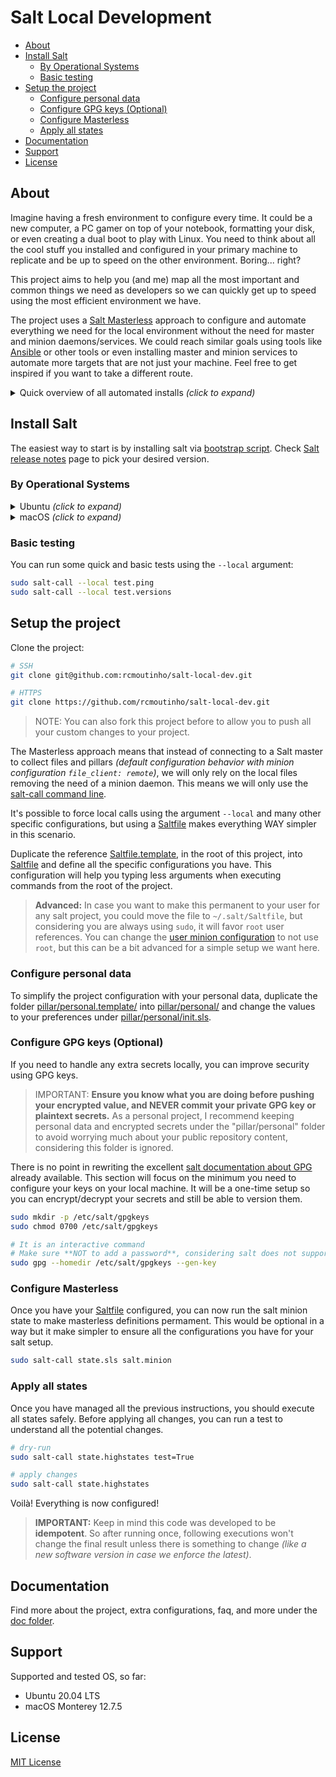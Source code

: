 # Salt Local Development <!-- omit in toc -->

- [About](#about)
- [Install Salt](#install-salt)
  - [By Operational Systems](#by-operational-systems)
  - [Basic testing](#basic-testing)
- [Setup the project](#setup-the-project)
  - [Configure personal data](#configure-personal-data)
  - [Configure GPG keys (Optional)](#configure-gpg-keys-optional)
  - [Configure Masterless](#configure-masterless)
  - [Apply all states](#apply-all-states)
- [Documentation](#documentation)
- [Support](#support)
- [License](#license)

## About

Imagine having a fresh environment to configure every time. It could be a new computer, a PC gamer on top of your notebook, formatting your disk, or even creating a dual boot to play with Linux. You need to think about all the cool stuff you installed and configured in your primary machine to replicate and be up to speed on the other environment. Boring... right?

This project aims to help you (and me) map all the most important and common things we need as developers so we can quickly get up to speed using the most efficient environment we have.

The project uses a [Salt Masterless](https://docs.saltproject.io/en/latest/topics/tutorials/quickstart.html) approach to configure and automate everything we need for the local environment without the need for master and minion daemons/services. We could reach similar goals using tools like [Ansible](https://www.ansible.com) or other tools or even installing master and minion services to automate more targets that are not just your machine. Feel free to get inspired if you want to take a different route.

<details>
  <summary>Quick overview of all automated installs <i>(click to expand)</i></summary>

  ### Linux <!-- omit in toc -->
  - [GIT](https://git-scm.com/) + configs
  - [Visual Studio Code](https://code.visualstudio.com/) + extensions
  - [Docker](https://www.docker.com/) + configs
  - Terminal using [Zsh](https://www.zsh.org/) + configs + theme + plugins
  - [Python](https://www.python.org/) + [Ruff](https://astral.sh/ruff) + [UV](https://astral.sh/uv)
  - Hypervisors
    - [Virtualbox](https://www.virtualbox.org/)
  - [Vagrant](https://www.vagrantup.com/)
  - General Tools
    - [1Password](https://1password.com/)
    - [Shutter](https://shutter-project.org/) _(for screenshots)_
    - [Spotify](https://open.spotify.com/)
  - General packages
    - curl
    - [jq](https://jqlang.github.io/jq/)
    - tree
    - vim
  - Extra
    - GDM (GNOME Display Manager) + configs
    - GRUB Customizer
    - Extra fonts
    - [eza](https://eza.rocks/) _(alternative for `ls` command)_
  - Documentation about a few manual configurations
  
  ### Windows <!-- omit in toc -->
  _Coming soon ( as I have time :smile: )_

  ### macOS <!-- omit in toc -->
  _Coming soon ( as I have time :smile: )_

</details>

## Install Salt

The easiest way to start is by installing salt via [bootstrap script](https://github.com/saltstack/salt-bootstrap). Check [Salt release notes](https://docs.saltproject.io/en/latest/topics/releases/index.html) page to pick your desired version.

### By Operational Systems

<details>
  <summary>Ubuntu <i>(click to expand)</i></summary>

  ```bash
  curl -o /tmp/bootstrap-salt.sh -L https://bootstrap.saltproject.io

  # test the downloaded file
  test $(sha256sum /tmp/bootstrap-salt.sh | awk '{print $1}') \
    = $(curl -sL https://bootstrap.saltproject.io/sha256 | cat -) \
    && echo "OK" || echo "File does not match checksum"

  # alternative for curl
  wget -O /tmp/bootstrap-salt.sh https://bootstrap.saltproject.io

  # test the downloaded file
  test $(sha256sum /tmp/bootstrap-salt.sh | awk '{print $1}') \
    = $(wget -qO- https://bootstrap.saltproject.io/sha256) \
    && echo "OK" || echo "File does not match checksum"

  # install salt
  ## -P : Allow pip based installations
  ## -X : Do not start daemons after installation (to favor our masterless approach)
  sudo sh /tmp/bootstrap-salt.sh -X -P stable 3006.8

  # For Debian distros, like Ubuntu, we will need to manually stop the service
  ## Message from the script
  ## WARN: Not starting daemons on Debian based distributions is not working mostly because starting them is the default behaviour.
  sudo systemctl stop salt-minion

  # check if the service is stopped
  sudo systemctl status salt-minion
  ```
</details>

<details>
  <summary>macOS <i>(click to expand)</i></summary>

  ```bash
  curl -o /tmp/bootstrap-salt.sh -L https://bootstrap.saltproject.io

  # test the downloaded file
  test $(shasum -a 256 /tmp/bootstrap-salt.sh | awk '{print $1}') \
    = $(curl -sL https://bootstrap.saltproject.io/sha256 | cat -) \
    && echo "OK" || echo "File does not match checksum"

  # install salt
  ## -P : Allow pip based installations
  ## -X : Do not start daemons after installation (to favor our masterless approach)
  sudo sh /tmp/bootstrap-salt.sh -X -P stable 3006.8

  # Once it's installed, open a new terminal before executing salt commands
  ```

  > _**EXTRA NOTES:** You might get a dialog regarding python3 asking to install **"command line developer tools"** (please do so because it's helpful and will install essential initial tools like git - the installation might take a while)_

</details>

### Basic testing

You can run some quick and basic tests using the `--local` argument:

```bash
sudo salt-call --local test.ping
sudo salt-call --local test.versions
```

## Setup the project

Clone the project:

```bash
# SSH
git clone git@github.com:rcmoutinho/salt-local-dev.git

# HTTPS
git clone https://github.com/rcmoutinho/salt-local-dev.git
```

> NOTE: You can also fork this project before to allow you to push all your custom changes to your project.

The Masterless approach means that instead of connecting to a Salt master to collect files and pillars _(default configuration behavior with minion configuration `file_client: remote`)_, we will only rely on the local files removing the need of a minion daemon. This means we will only use the [salt-call command line](https://docs.saltproject.io/en/latest/ref/cli/salt-call.html).

It's possible to force local calls using the argument `--local` and many other specific configurations, but using a [Saltfile](https://docs.saltproject.io/salt/install-guide/en/latest/topics/configure-master-minion.html#saltfile) makes everything WAY simpler in this scenario.

Duplicate the reference [Saltfile.template](./Saltfile.template), in the root of this project, into [Saltfile](./Saltfile) and define all the specific configurations you have. This configuration will help you typing less arguments when executing commands from the root of the project.

> **Advanced:** In case you want to make this permanent to your user for any salt project, you could move the file to `~/.salt/Saltfile`, but considering you are always using `sudo`, it will favor `root` user references. You can change the [user minion configuration](https://docs.saltproject.io/en/latest/ref/configuration/minion.html#user) to not use `root`, but this can be a bit advanced for a simple setup we want here.

### Configure personal data

To simplify the project configuration with your personal data, duplicate the folder [pillar/personal.template/](pillar/personal.template/) into [pillar/personal/](pillar/personal/) and change the values to your preferences under [pillar/personal/init.sls](pillar/personal/init.sls).

### Configure GPG keys (Optional)

If you need to handle any extra secrets locally, you can improve security using GPG keys.

> IMPORTANT: **Ensure you know what you are doing before pushing your encrypted value, and NEVER commit your private GPG key or plaintext secrets.** As a personal project, I recommend keeping personal data and encrypted secrets under the "pillar/personal" folder to avoid worrying much about your public repository content, considering this folder is ignored.

There is no point in rewriting the excellent [salt documentation about GPG](https://docs.saltproject.io/en/latest/ref/renderers/all/salt.renderers.gpg.html) already available. This section will focus on the minimum you need to configure your keys on your local machine. It will be a one-time setup so you can encrypt/decrypt your secrets and still be able to version them.

```bash
sudo mkdir -p /etc/salt/gpgkeys
sudo chmod 0700 /etc/salt/gpgkeys

# It is an interactive command
# Make sure **NOT to add a password**, considering salt does not support it
sudo gpg --homedir /etc/salt/gpgkeys --gen-key
```

### Configure Masterless

Once you have your [Saltfile](./Saltfile) configured, you can now run the salt minion state to make masterless definitions permament. This would be optional in a way but it make simpler to ensure all the configurations you have for your salt setup.

```bash
sudo salt-call state.sls salt.minion
```

### Apply all states

Once you have managed all the previous instructions, you should execute all states safely. Before applying all changes, you can run a test to understand all the potential changes.

```bash
# dry-run
sudo salt-call state.highstates test=True

# apply changes
sudo salt-call state.highstates
```

Voilà! Everything is now configured!

> **IMPORTANT:** Keep in mind this code was developed to be **idempotent**. So after running once, following executions won't change the final result unless there is something to change _(like a new software version in case we enforce the latest)_.

## Documentation

Find more about the project, extra configurations, faq, and more under the [doc folder](./docs/README.md).

## Support

Supported and tested OS, so far:
- Ubuntu 20.04 LTS
- macOS Monterey 12.7.5

## License

[MIT License](LICENSE)

